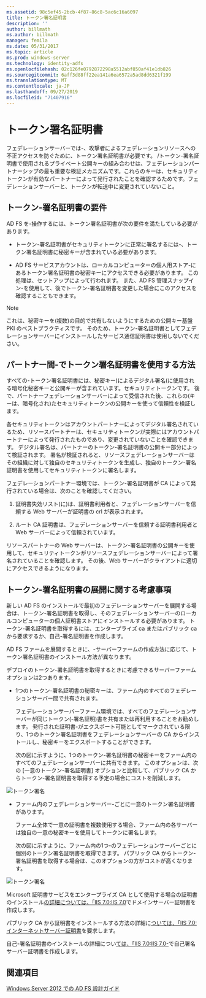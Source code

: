 ```yaml
---
ms.assetid: 98c5ef45-2bcb-4f87-86c8-5ac6c16a6097
title: トークン署名証明書
description: ''
author: billmath
ms.author: billmath
manager: femila
ms.date: 05/31/2017
ms.topic: article
ms.prod: windows-server
ms.technology: identity-adfs
ms.openlocfilehash: 02c126fe0792872298a5512abf850af41e1db826
ms.sourcegitcommit: 6aff3d88ff22ea141a6ea6572a5ad8dd6321f199
ms.translationtype: MT
ms.contentlocale: ja-JP
ms.lasthandoff: 09/27/2019
ms.locfileid: "71407916"
---
```

# <a name="token-signing-certificates"></a>トークン署名証明書

フェデレーションサーバーでは\-、攻撃者によるフェデレーションリソースへの不正アクセスを防ぐために、トークン署名証明書が必要です。 \/トークン\-署名証明書で使用されるプライベート公開キーの組み合わせは、フェデレーションパートナーシップの最も重要な検証メカニズムです。これらのキーは、セキュリティトークンが有効なパートナーによって発行されたことを確認するためです。フェデレーションサーバーと、トークンが転送中に変更されていないこと。  
  
## <a name="token-signing-certificate-requirements"></a>トークン\-署名証明書の要件  
AD FS を\-操作するには、トークン署名証明書が次の要件を満たしている必要があります。  
  
-   トークン\-署名証明書がセキュリティトークンに正常に署名するには\-、トークン署名証明書に秘密キーが含まれている必要があります。  
  
-   AD FS サービスアカウントは、ローカルコンピューターの個人用ストア\-にあるトークン署名証明書の秘密キーにアクセスできる必要があります。 この処理は、セットアップによって行われます。 また、AD FS 管理スナップイン\-を使用して、後でトークン\-署名証明書を変更した場合にこのアクセスを確認することもできます。  
  
> [!NOTE]  
> これは、秘密キーを\(複数\)の目的で共有しないようにするための公開キー基盤 PKI のベストプラクティスです。 そのため、トークン\-署名証明書としてフェデレーションサーバーにインストールしたサービス通信証明書は使用しないでください。  
  
## <a name="how-token-signing-certificates-are-used-across-partners"></a>パートナー間\-でトークン署名証明書を使用する方法  
すべての\-トークン署名証明書には、秘密キー\)によるデジタル署名\(に使用される暗号化秘密キーと公開キーが含まれています。セキュリティトークンです。 後で、パートナーフェデレーションサーバーによって受信された後、これらの\(キーは、暗号化され\)たセキュリティトークンの公開キーを使って信頼性を検証します。  
  
各セキュリティトークンはアカウントパートナーによってデジタル署名されているため、リソースパートナーは、セキュリティトークンが実際にはアカウントパートナーによって発行されたものであり、変更されていないことを確認できます。 デジタル署名は、パートナーのトークン\-署名証明書の公開キー部分によって検証されます。 署名が検証されると、リソースフェデレーションサーバーはその組織に対して独自のセキュリティトークンを生成し、独自のトークン\-署名証明書を使用してセキュリティトークンに署名します。  
  
フェデレーションパートナー環境では、トークン\-署名証明書が CA によって発行されている場合は、次のことを確認してください。  
  
1.  証明書失効リスト\(に\)は、証明書利用者と、フェデレーションサーバーを信頼する Web サーバーが証明書の crl が表示されます。  
  
2.  ルート CA 証明書は、フェデレーションサーバーを信頼する証明書利用者と Web サーバーによって信頼されています。  
  
リソースパートナーの Web サーバーは、トークン\-署名証明書の公開キーを使用して、セキュリティトークンがリソースフェデレーションサーバーによって署名されていることを確認します。 その後、Web サーバーがクライアントに適切にアクセスできるようになります。  
  
## <a name="deployment-considerations-for-token-signing-certificates"></a>トークン\-署名証明書の展開に関する考慮事項  
新しい AD FS のインストールで最初のフェデレーションサーバーを展開する場合は、トークン\-署名証明書を取得し、そのフェデレーションサーバーのローカルコンピューターの個人証明書ストアにインストールする必要があります。 トークン\-署名証明書を取得するには、エンタープライズ ca またはパブリック ca から要求するか、自己\-署名証明書を作成します。  
  
AD FS ファームを展開するときに、\-サーバーファームの作成方法に応じて、トークン署名証明書のインストール方法が異なります。  
  
デプロイのトークン\-署名証明書を取得するときに考慮できるサーバーファームオプションは2つあります。  
  
-   1つのトークン\-署名証明書の秘密キーは、ファーム内のすべてのフェデレーションサーバー間で共有されます。  
  
    フェデレーションサーバーファーム環境では、すべてのフェデレーションサーバーが同じトークン\(\-署名証明\)書を共有または再利用することをお勧めします。 発行された証明書\-がエクスポート可能としてマークされている限り、1つのトークン署名証明書をフェデレーションサーバーの CA からインストールし、秘密キーをエクスポートすることができます。  
  
    次の図に示すように、1つのトークン\-署名証明書の秘密キーをファーム内のすべてのフェデレーションサーバーに共有できます。 このオプションは、次の [一意のトークン\-署名証明書] オプションと比較して、パブリック CA からトークン\-署名証明書を取得する予定の場合にコストを削減します。  
  
![トークン署名](media/adfs2_fedserver_certstory_3.gif)  
  
-   ファーム内のフェデレーションサーバー\-ごとに一意のトークン署名証明書があります。  
  
    ファーム全体で一意の証明書を複数使用する場合、ファーム内の各サーバーは独自の一意の秘密キーを使用してトークンに署名します。  
  
    次の図に示すように、ファーム内の1つ\-のフェデレーションサーバーごとに個別のトークン署名証明書を取得できます。 パブリック CA からトークン\-署名証明書を取得する場合は、このオプションの方がコストが高くなります。  
  
![トークン署名](media/adfs2_fedserver_certstory_4.gif)  
  
Microsoft 証明書サービスをエンタープライズ CA として使用する場合の証明書のインストール[の詳細については、「IIS 7.0:IIS 7.0](https://go.microsoft.com/fwlink/?LinkId=108548)でドメインサーバー証明書を作成します。  
  
パブリック CA から証明書をインストールする方法の詳細に[ついては、「IIS 7.0:インターネットサーバー証明書](https://go.microsoft.com/fwlink/?LinkId=108549)を要求します。  
  
自己\-署名証明書のインストールの詳細につい[ては、「IIS 7.0:IIS 7.0\-](https://go.microsoft.com/fwlink/?LinkID=108271)で自己署名サーバー証明書を作成します。  
  
## <a name="see-also"></a>関連項目
[Windows Server 2012 での AD FS 設計ガイド](AD-FS-Design-Guide-in-Windows-Server-2012.md)
